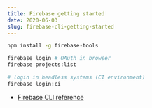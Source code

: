 ```yaml
---
title: Firebase getting started
date: 2020-06-03
slug: firebase-cli-getting-started
---
```


```bash
npm install -g firebase-tools

firebase login # OAuth in browser
firebase projects:list

# login in headless systems (CI environment)
firebase login:ci
```

- [Firebase CLI reference](https://firebase.google.com/docs/cli)
